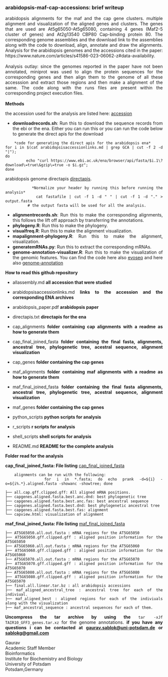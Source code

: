 ### arabidopsis-maf-cap-accessions: brief writeup
<div align = "justify"> arabidopsis alignments for the maf and the cap gene clusters. multiple alignment and visualization of the aligned genes and clusters. The genes that are used are At5g65050-At5g65080, containing 4 genes (Maf2-5 cluster of genes) and At2g13540 CBP80 Cap-binding protein 80. The corresponding genome assemblies and the download link to the assemblies along with the code to download, align, annotate and draw the alignments. Analysis for the arabidopsis genomes and the accessions cited in the paper: https://www.nature.com/articles/s41586-023-06062-z#data-availability. </div></br>

<div align = "justify"> Analysis outlay: since the genomes reported in the paper have not been annotated, miniprot was used to align the protein sequences for the corresponding genes and then align them to the genome of all these accesssion and extract those regions and then make a alignment of the same. The code along with the runs files are present within the corresponding project execution files.</div> </br>

<div align = "justify"><b>Methods</b></br>
   
the accession used for the analysis are listed here: [accession](https://github.com/gauravearn/arabidopsis_maf_cap_accessions/blob/main/arabidopsisaccessionlinks.md) 
- **downloadrecords.sh**: Run this to download the sequence records from the ebi or the ena. Either you can run this or you can run the code below to generate the direct apis for the download 
```
    *code for generating the direct apis for the arabidopsis ena*
for i in $(cat arabidopsisaccessionlinks.md | grep GCA | cut -f 2 -d "|");
do
         echo "curl https://www.ebi.ac.uk/ena/browser/api/fasta/$i.1\?download\=true\&gzip\=true -o $i.gz";
done
```
arabidopsis genome directapis [directapis](https://github.com/gauravearn/arabidopsis-maf-cap-accessions/blob/main/directapis.txt). 
```
          *Normalize your header by running this before running the analysis*
          cat fastafile | cut -f 1 -d " " | cut -f 1 -d "." > output.fasta
          # the output fasta will be used for all the analysis. 
```

- **alignmentrecords.sh**: Run this to make the corresponding alignments, this follows the lift off approach by transferring the annotations.
-  **phylogeny.R**: Run this to make the phylogeny.
- **visualfreq.R**: Run this to make the alignment visualization.
- **mapalignment-phylogeny.R**: Run this to make the alignment, visualization.
- **generatemRNAs.py**: Run this to extract the corresponding mRNAs.
- **genome-annotation-visualizer.R**: Run this to make the visualization of the genomic features. You can find the code here also [evoseq](https://github.com/gauravearn/evoseq-genome-informatics) and here also [genome-annotation](https://github.com/gauravearn/genome-annotation-visualizer)

**How to read this github repository** 

- allassembly.md **all accession that were studied** 
- arabidopsisaccessionlinks.md **links to the accession and the corresponding ENA archives** 
- arabidopsis_paper.pdf **arabidopsis paper**
- directapis.txt **directapis for the ena**
  
- cap_alignments **folder containing cap alignments with a readme as how to generate them** 
- cap_final_joined_fasta **folder containing the final fasta, alignments, ancestral tree, phylogenetic tree, acestral sequence, alignment visualization** 
- cap_genes **folder containing the cap genes** 

- maf_alignments **folder containing maf alignments with a readme as how to generate them** 
- maf_final_joined_fasta **folder containing the final fasta alignments, ancestral tree, phylogenetic tree, acestral sequence, alignment visualization** 
- maf_genes  **folder containing the cap genes**
  
- python_scripts **python scripts for analysis** 
- r_scripts **r scripts for analysis** 
- shell_scripts **shell scripts for analysis**
- README.md  **README for the complete analysis**

<p2><b>Folder read for the analysis</b></p2></br>

**cap_final_joined_fasta: File listing** [cap_final_joined_fasta](https://github.com/gauravearn/arabidopsis-maf-cap-accessions/tree/main/cap_final_joined_fasta)
```
    alignments can be run with the following: 
       for i in *.fasta; do echo prank -d=${i} -o=${i%.*}.aligned.fasta -showanc -showtree; done
```
```
├── all.cap.gff.clipped.gff: All aligned mRNA positions. 
├── capgenes.aligned.fasta.best.anc.dnd: best phylogenetic tree 
├── capgenes.aligned.fasta.best.anc.fas: best ancestral sequence 
├── capgenes.aligned.fasta.best.dnd: best phylogenetic ancestral tree 
├── capgenes.aligned.fasta.best.fas: alignment 
└── capview.html: visualization of alignment
```

**maf_final_joined_fasta: File listing** [maf_final_joined_fasta](https://github.com/gauravearn/arabidopsis-maf-cap-accessions/tree/main/maf_final_joined_fasta)
```
├── AT5G65050.all.out.fasta : mRNA regions for the AT5G65050
├── AT5G65050.gff.clipped.gff : aligned position information for the AT5G65050
├── AT5G65060.all.out.fasta : mRNA regions for the AT5G65060
├── AT5G65060.gff.clipped.gff : aligned position information for the AT5G65060
├── AT5G65070.all.out.fasta : mRNA regions for the AT5G65070
├── AT5G65070.gff.clipped.gff : aligned position information for the AT5G65070
├── AT5G65080.all.out.fasta : mRNA regions for the AT5G65080
├── AT5G65080.gff.clipped.gff : aligned position information for the AT5G65070
├── final.all.linear.tar.bz : all arabidopsis accessions
├── maf_aligned_ancestral_tree : ancestral tree for each of the indiviual.
├── maf_aligned_best : aligned regions for each of the indiviuals along with the visualization
├── maf_ancestral_sequence : ancestral sequences for each of them.
```

**Uncompress the tar archive by using the** ``` tar -xJf TAIR10_GFF3_genes.tar.xz ``` for the genome annotations.
**if you have any questions i can be contacted at gaurav.sablok@uni-potsdam.de or sablokg@gmail.com**

Gaurav \
Academic Staff Member \
Bioinformatics \
Institute for Biochemistry and Biology \
University of Potsdam \
Potsdam,Germany 
